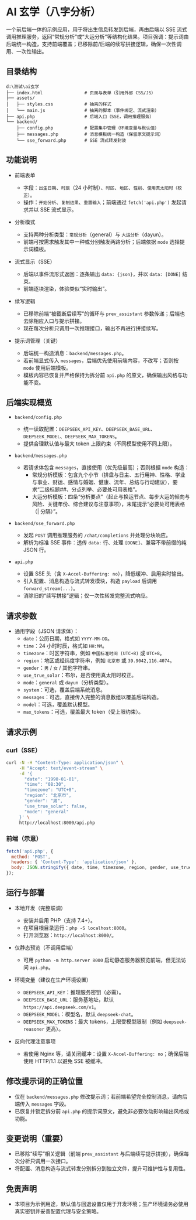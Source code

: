 # AI 玄学（八字分析）

一个前后端一体的示例应用，用于将出生信息转发到后端，再由后端以 SSE 流式调用推理服务，返回“常规分析”或“大运分析”等结构化结果。项目强调：提示词由后端统一构造，支持前端覆盖；已移除前/后端的续写拼接逻辑，确保一次性调用、一次性输出。

## 目录结构

```
d:\测试\ai玄学
├── index.html                # 页面与表单（引用外部 CSS/JS）
├── assets/
│   ├── styles.css            # 抽离的样式
│   └── main.js               # 抽离的脚本（事件绑定、流式渲染）
├── api.php                   # 后端入口（SSE，调用推理服务）
└── backend/
    ├── config.php            # 配置集中管理（环境变量与默认值）
    ├── messages.php          # 消息模板统一构造（保留原文提示词）
    └── sse_forward.php       # SSE 流式转发封装
```

## 功能说明

- 前端表单
  - 字段：`出生日期`、`时辰`（24 小时制）、`时区`、`地区`、`性别`、`使用真太阳时（校正）`。
  - 操作：`开始分析`、`复制结果`、`重置输入`；前端通过 `fetch('api.php')` 发起请求并以 SSE 流式显示。

- 分析模式
  - 支持两种分析类型：`常规分析`（general）与 `大运分析`（dayun）。
  - 前端可按需求触发其中一种或分别触发两路分析；后端依据 `mode` 选择提示词模板。

- 流式显示（SSE）
  - 后端以事件流形式返回：逐条输出 `data: {json}`，并以 `data: [DONE]` 结束。
  - 前端逐块渲染，体验类似“实时输出”。

- 续写逻辑
  - 已移除前端“被截断后续写”的循环与 `prev_assistant` 参数传递；后端也去除相应入口与提示拼接。
  - 现在每次分析只调用一次推理接口，输出不再进行拼接续写。

- 提示词管理（关键）
  - 后端统一构造消息：`backend/messages.php`。
  - 若前端显式传入 `messages`，后端优先使用前端内容，不改写；否则按 `mode` 使用后端模板。
  - 模板内容已恢复并严格保持为拆分前 `api.php` 的原文，确保输出风格与功能不变。

## 后端实现概览

- `backend/config.php`
  - 统一读取配置：`DEEPSEEK_API_KEY`、`DEEPSEEK_BASE_URL`、`DEEPSEEK_MODEL`、`DEEPSEEK_MAX_TOKENS`。
  - 提供合理默认值与最大 token 上限约束（不同模型使用不同上限）。

- `backend/messages.php`
  - 若请求体包含 `messages`，直接使用（优先级最高）；否则根据 `mode` 构造：
    - 常规分析模板：包含九个小节（排盘与日主、五行用神、性格、学业与事业、财运、感情与婚姻、健康、流年、总结与行动建议），要求“二级标题##、分点列举、必要处可用表格”。
    - 大运分析模板：四条“分析要点”（起止与换运节点、每步大运的倾向与风险、关键年份、综合建议与注意事项），末尾提示“必要处可用表格（| 分隔）”。

- `backend/sse_forward.php`
  - 发起 `POST` 调用推理服务的 `/chat/completions` 并处理分块响应。
  - 解析为标准 SSE 事件：透传 `data:` 行、处理 `[DONE]`、兼容不带前缀的纯 JSON 行。

- `api.php`
  - 设置 SSE 头（含 `X-Accel-Buffering: no`），降低缓冲、启用实时输出。
  - 引入配置、消息构造与流式转发模块，构造 `payload` 后调用 `forward_stream(...)`。
  - 消除旧的“续写拼接”逻辑；仅一次性转发完整流式响应。

## 请求参数

- 通用字段（JSON 请求体）：
  - `date`：公历日期，格式如 `YYYY-MM-DD`。
  - `time`：24 小时时辰，格式如 `HH:MM`。
  - `timezone`：时区字符串，例如 `中国标准时间 (UTC+8)` 或 `UTC+8`。
  - `region`：地区或经纬度字符串，例如 `北京市` 或 `39.9042,116.4074`。
  - `gender`：`男` / `女` / 其他字符串。
  - `use_true_solar`：布尔，是否使用真太阳时校正。
  - `mode`：`general` 或 `dayun`（分析类型）。
  - `system`：可选，覆盖后端系统消息。
  - `messages`：可选，直接传入完整的消息数组以覆盖后端构造。
  - `model`：可选，覆盖默认模型。
  - `max_tokens`：可选，覆盖最大 token（受上限约束）。

## 请求示例

### curl（SSE）

```bash
curl -N -H "Content-Type: application/json" \
     -H "Accept: text/event-stream" \
     -d '{
       "date": "1990-01-01",
       "time": "08:30",
       "timezone": "UTC+8",
       "region": "北京市",
       "gender": "男",
       "use_true_solar": false,
       "mode": "general"
     }' \
     http://localhost:8000/api.php
```

### 前端（示意）

```js
fetch('api.php', {
  method: 'POST',
  headers: { 'Content-Type': 'application/json' },
  body: JSON.stringify({ date, time, timezone, region, gender, use_true_solar, mode: 'dayun' })
});
```

## 运行与部署

- 本地开发（完整联调）
  - 安装并启用 PHP（支持 7.4+）。
  - 在项目根目录运行：`php -S localhost:8000`。
  - 打开浏览器：`http://localhost:8000/`。

- 仅静态预览（不调用后端）
  - 可用 `python -m http.server 8000` 启动静态服务器预览前端，但无法访问 `api.php`。

- 环境变量（建议在生产环境设置）
  - `DEEPSEEK_API_KEY`：推理服务密钥（必需）。
  - `DEEPSEEK_BASE_URL`：服务基地址，默认 `https://api.deepseek.com/v1`。
  - `DEEPSEEK_MODEL`：模型名，默认 `deepseek-chat`。
  - `DEEPSEEK_MAX_TOKENS`：最大 tokens，上限受模型限制（例如 `deepseek-reasoner` 更高）。

- 反向代理注意事项
  - 若使用 Nginx 等，请关闭缓冲：设置 `X-Accel-Buffering: no`；确保后端使用 HTTP/1.1 以避免 SSE 被缓冲。

## 修改提示词的正确位置

- 仅在 `backend/messages.php` 修改提示词；若前端希望完全控制消息，请向后端传入 `messages` 字段。
- 已恢复并锁定拆分前 `api.php` 的提示词原文，避免非必要改动影响输出风格或功能。

## 变更说明（重要）

- 已移除“续写”相关逻辑（前端 `prev_assistant` 与后端续写提示拼接），确保每次分析只调用一次接口。
- 将配置、消息构造与流式转发分别拆分到独立文件，提升可维护性与复用性。

## 免责声明

- 本项目为示例用途，默认值与回退设置仅用于开发环境；生产环境请务必使用真实密钥并妥善配置代理与安全策略。